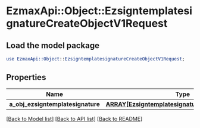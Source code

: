 # EzmaxApi::Object::EzsigntemplatesignatureCreateObjectV1Request

## Load the model package
```perl
use EzmaxApi::Object::EzsigntemplatesignatureCreateObjectV1Request;
```

## Properties
Name | Type | Description | Notes
------------ | ------------- | ------------- | -------------
**a_obj_ezsigntemplatesignature** | [**ARRAY[EzsigntemplatesignatureRequestCompound]**](EzsigntemplatesignatureRequestCompound.md) |  | 

[[Back to Model list]](../README.md#documentation-for-models) [[Back to API list]](../README.md#documentation-for-api-endpoints) [[Back to README]](../README.md)


